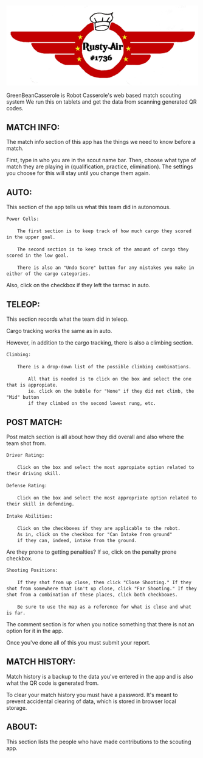 

![logo](ReadMeResources/RedWingLogo.jpg)


GreenBeanCasserole is Robot Casserole's web based match scouting system
We run this on tablets and get the data from scanning generated QR codes.

## MATCH INFO:
The match info section of this app has the things we need to know before a match.

First, type in who you are in the scout name bar. Then, choose what type of match they are playing in (qualification, practice, elimination). The settings you choose for this will stay until you change them again.

## AUTO:
This section of the app tells us what this team did in autonomous.

    Power Cells:

        The first section is to keep track of how much cargo they scored in the upper goal.
        
        The second section is to keep track of the amount of cargo they scored in the low goal.

        There is also an "Undo Score" button for any mistakes you make in either of the cargo categories.
    
Also, click on the checkbox if they left the tarmac in auto.

## TELEOP:
This section records what the team did in teleop.

Cargo tracking works the same as in auto.

However, in addition to the cargo tracking, there is also a climbing section.

    Climbing:

        There is a drop-down list of the possible climbing combinations.

            All that is needed is to click on the box and select the one that is appropiate. 
            ie. click on the bubble for "None" if they did not climb, the "Mid" button 
            if they climbed on the second lowest rung, etc.

## POST MATCH:
Post match section is all about how they did overall and also where the team shot from.

    Driver Rating:

        Click on the box and select the most appropiate option related to their driving skill.

    Defense Rating:

        Click on the box and select the most appropriate option related to their skill in defending.

    Intake Abilities:

        Click on the checkboxes if they are applicable to the robot. 
        As in, click on the checkbox for "Can Intake from ground" 
        if they can, indeed, intake from the ground.

Are they prone to getting penalties? If so, click on the penalty prone checkbox.

    Shooting Positions:

        If they shot from up close, then click "Close Shooting." If they shot from somewhere that isn't up close, click "Far Shooting." If they shot from a combination of these places, click both checkboxes.

        Be sure to use the map as a reference for what is close and what is far.

The comment section is for when you notice something that there is not an option for it in the app.

Once you've done all of this you must submit your report.

## MATCH HISTORY:
Match history is a backup to the data you've entered in the app and is also what the QR code is generated from.

To clear your match history you must have a password. It's meant to prevent accidental clearing of data, which is stored in browser local storage.

## ABOUT:
This section lists the people who have made contributions to the scouting app.